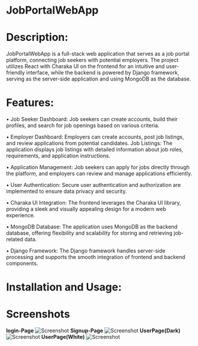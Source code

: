 # JobPortalWebApp

# Description:
JobPortalWebApp is a full-stack web application that serves as a job portal platform, connecting job seekers with potential employers. The project utilizes React with Charaka UI on the frontend for an intuitive and user-friendly interface, while the backend is powered by Django framework, serving as the server-side application and using MongoDB as the database.

# Features:
• Job Seeker Dashboard: Job seekers can create accounts, build their profiles, and search for job openings based on various criteria.

• Employer Dashboard: Employers can create accounts, post job listings, and review applications from potential candidates.
Job Listings: The application displays job listings with detailed information about job roles, requirements, and application instructions.

• Application Management: Job seekers can apply for jobs directly through the platform, and employers can review and manage applications efficiently.

• User Authentication: Secure user authentication and authorization are implemented to ensure data privacy and security.

• Charaka UI Integration: The frontend leverages the Charaka UI library, providing a sleek and visually appealing design for a modern web experience.

• MongoDB Database: The application uses MongoDB as the backend database, offering flexibility and scalability for storing and retrieving job-related data.

• Django Framework: The Django framework handles server-side processing and supports the smooth integration of frontend and backend components.

# Installation and Usage:

# Screenshots
**login-Page**
![Screenshot](https://i.ibb.co/NpQcnfB/login-Page.png)
**Signup-Page**
![Screenshot](https://i.ibb.co/CWsrT3p/Signup-Page.png)
**UserPage(Dark)**
![Screenshot](https://i.ibb.co/dLdFmWL/User-Page-Dark.png)
**UserPage(White)**
![Screenshot](https://i.ibb.co/Hg57tfb/User-Page-White.png)